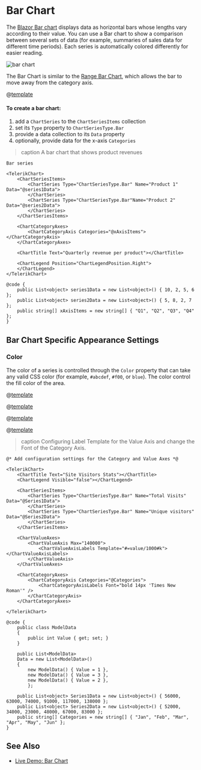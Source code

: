 
# Bar Chart

The <a href="https://www.telerik.com/blazor-ui/bar-chart" target="_blank">Blazor Bar chart</a> displays data as horizontal bars whose lengths vary according to their value. You can use a Bar chart to show a comparison between several sets of data (for example, summaries of sales data for different time periods). Each series is automatically colored differently for easier reading.

![bar chart](images/bar-chart.png)

The Bar Chart is similar to the [Range Bar Chart](slug:components/chart/types/rangebar), which allows the bar to move away from the category axis.

@[template](/_contentTemplates/chart/link-to-basics.md#understand-basics-and-databinding-first)

#### To create a bar chart:

1. add a `ChartSeries` to the `ChartSeriesItems` collection
2. set its `Type` property to `ChartSeriesType.Bar`
3. provide a data collection to its `Data` property
4. optionally, provide data for the x-axis `Categories`

>caption A bar chart that shows product revenues

````RAZOR
Bar series

<TelerikChart>
	<ChartSeriesItems>
		<ChartSeries Type="ChartSeriesType.Bar" Name="Product 1" Data="@series1Data">
		</ChartSeries>
		<ChartSeries Type="ChartSeriesType.Bar"Name="Product 2" Data="@series2Data">
		</ChartSeries>
	</ChartSeriesItems>

	<ChartCategoryAxes>
		<ChartCategoryAxis Categories="@xAxisItems"></ChartCategoryAxis>
	</ChartCategoryAxes>

	<ChartTitle Text="Quarterly revenue per product"></ChartTitle>

	<ChartLegend Position="ChartLegendPosition.Right">
	</ChartLegend>
</TelerikChart>

@code {
	public List<object> series1Data = new List<object>() { 10, 2, 5, 6 };
	public List<object> series2Data = new List<object>() { 5, 8, 2, 7 };
	public string[] xAxisItems = new string[] { "Q1", "Q2", "Q3", "Q4" };
}
````

## Bar Chart Specific Appearance Settings

### Color

The color of a series is controlled through the `Color` property that can take any valid CSS color (for example, `#abcdef`, `#f00`, or `blue`). The color control the fill color of the area.

@[template](/_contentTemplates/chart/link-to-basics.md#color-field-bar-column)

@[template](/_contentTemplates/chart/link-to-basics.md#gap-and-spacing)

@[template](/_contentTemplates/chart/link-to-basics.md#configurable-nested-chart-settings)

@[template](/_contentTemplates/chart/link-to-basics.md#configurable-nested-chart-settings-categorical)

>caption Configuring Label Template for the Value Axis and change the Font of the Category Axis.

````RAZOR
@* Add configuration settings for the Category and Value Axes *@

<TelerikChart>
    <ChartTitle Text="Site Visitors Stats"></ChartTitle>
    <ChartLegend Visible="false"></ChartLegend>

    <ChartSeriesItems>
        <ChartSeries Type="ChartSeriesType.Bar" Name="Total Visits" Data="@Series1Data">
        </ChartSeries>
        <ChartSeries Type="ChartSeriesType.Bar" Name="Unique visitors" Data="@Series2Data">
        </ChartSeries>
    </ChartSeriesItems>

    <ChartValueAxes>
        <ChartValueAxis Max="140000">
            <ChartValueAxisLabels Template="#=value/1000#k"></ChartValueAxisLabels>
        </ChartValueAxis>
    </ChartValueAxes>

    <ChartCategoryAxes>
        <ChartCategoryAxis Categories="@Categories">
            <ChartCategoryAxisLabels Font="bold 14px 'Times New Roman'" />
        </ChartCategoryAxis>
    </ChartCategoryAxes>

</TelerikChart>

@code {
    public class ModelData
    {
        public int Value { get; set; }
    }

    public List<ModelData>
    Data = new List<ModelData>()
    {
        new ModelData() { Value = 1 },
        new ModelData() { Value = 3 },
        new ModelData() { Value = 2 },
        };

    public List<object> Series1Data = new List<object>() { 56000, 63000, 74000, 91000, 117000, 138000 };
    public List<object> Series2Data = new List<object>() { 52000, 34000, 23000, 48000, 67000, 83000 };
    public string[] Categories = new string[] { "Jan", "Feb", "Mar", "Apr", "May", "Jun" };
}
````

## See Also

* [Live Demo: Bar Chart](https://demos.telerik.com/blazor-ui/chart/bar-chart)
